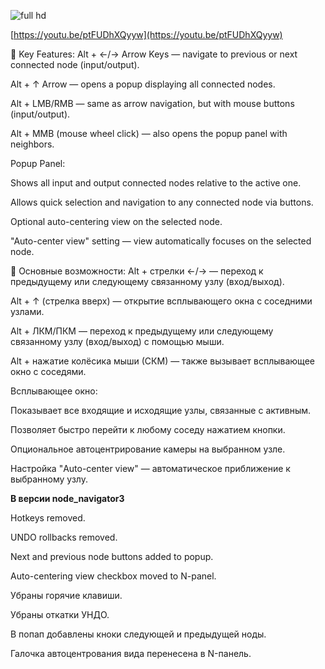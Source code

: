 ![full hd](https://github.com/user-attachments/assets/a87c09f8-28e1-4f7c-9501-dbbe45a364a5)

[https://youtu.be/ptFUDhXQyyw](https://youtu.be/ptFUDhXQyyw)

📌 Key Features:
Alt + ←/→ Arrow Keys — navigate to previous or next connected node (input/output).

Alt + ↑ Arrow — opens a popup displaying all connected nodes.

Alt + LMB/RMB — same as arrow navigation, but with mouse buttons (input/output).

Alt + MMB (mouse wheel click) — also opens the popup panel with neighbors.

Popup Panel:

Shows all input and output connected nodes relative to the active one.

Allows quick selection and navigation to any connected node via buttons.

Optional auto-centering view on the selected node.

"Auto-center view" setting — view automatically focuses on the selected node.


📌 Основные возможности:
Alt + стрелки ←/→ — переход к предыдущему или следующему связанному узлу (вход/выход).

Alt + ↑ (стрелка вверх) — открытие всплывающего окна с соседними узлами.

Alt + ЛКМ/ПКМ — переход к предыдущему или следующему связанному узлу (вход/выход) с помощью мыши.

Alt + нажатие колёсика мыши (СКМ) — также вызывает всплывающее окно с соседями.

Всплывающее окно:

Показывает все входящие и исходящие узлы, связанные с активным.

Позволяет быстро перейти к любому соседу нажатием кнопки.

Опциональное автоцентрирование камеры на выбранном узле.

Настройка "Auto-center view" — автоматическое приближение к выбранному узлу.

**В версии node_navigator3**

Hotkeys removed.

UNDO rollbacks removed.

Next and previous node buttons added to popup.

Auto-centering view checkbox moved to N-panel.


Убраны горячие клавиши.

Убраны откатки УНДО.

В попап добавлены кноки следующей и предыдущей ноды.

Галочка автоцентрования вида перенесена в N-панель.



